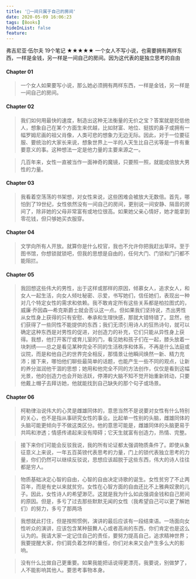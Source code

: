 ```yaml
---
title: '📖一间只属于自己的房间'
date: 2020-05-09 16:06:23
tags: [Books]
hideInList: false
feature: 
---
```

弗吉尼亚·伍尔夫
19个笔记
★★★★★
一个女人不写小说，也需要拥有两样东西，一样是金钱，另一样是一间自己的房间。因为这代表的是独立思考的自由
#### Chapter 01
 
> 一个女人如果要写小说，那么她必须拥有两样东西，一样是金钱，另一样是一间自己的房间。
 
#### Chapter 02
 
> 我们如何用最快的速度，制造出这种无法衡量的无价之宝？答案就是贬低他人，想象自己在某个方面生来优越，比如财富、地位、挺拔的鼻子或拥有一幅罗姆尼画的祖父肖像，人类可悲的想象力无边无际。因此，对于一位要征服、要统治的大家长来说，想象世界上一半的人天生比自己劣等是一件有重要意义的事。这种想法一定是他力量的主要来源之一。
 
> 几百年来，女性一直被当作一面神奇的魔镜，只要照一照，就能成倍放大男性的力量。
 
#### Chapter 03
 
> 我看着空荡荡的书架想，对女性来说，这些困难会被放大无数倍。首先，哪怕到了19世纪，女性依然没有一间自己的房间，更别说一间安静、隔音的房间了，除非她的父母非常富有或地位很高。如果她父亲心情好，她才能拿到零花钱，但只够她买衣服穿。
 
#### Chapter 04
 
> 文学向所有人开放。就算你是什么校官，我也不允许你把我赶出草坪。至于图书馆，你想锁就锁吧，但我的思想是自由的，任何大门、门锁和门闩都不能阻拦。
 
#### Chapter 05
 
> 我回想这些伟大的男性，出于这样或那样的原因，倾慕女人，追求女人，和女人一起生活，向女人倾吐秘密、示爱，书写她们，信任她们，表现出一种对几个特定女性的需求和依赖。我不敢肯定所有这些关系都是柏拉图式的，威廉·乔因森—希克斯爵士就会否认这一点。但如果我们坚持说，杰出男性从女性身上获得的只有安慰、奉承和生理快感，那就大错特错了。显然，他们获得了一些同性不能提供的东西；我们无须引用诗人的狂热诗句，就可以确定这种东西是对男性的促进，对创造力的补充，它们只能从异性身上获得。我想，他打开客厅或育儿室的门，看见她和孩子们在一起，膝头放着一块刺绣——总之是看见某种完全不同的生活秩序和体系，不再是什么法庭或议院，而是和他自己的世界完全相反，那情景让他瞬间焕然一新、精力充沛；接下来，哪怕他们聊些最简单的话题，也能产生一些不同的观点，让新的养分滋润他干涸的思想；她用和他完全不同的方法创作，仅仅是看到这幅光景，他的创造力也会开始活跃，停滞的大脑不知不觉开始重新转动，只要他戴上帽子去拜访她，他就能找到自己缺失的那个句子或场景。
 
#### Chapter 06
 
> 柯勒律治说伟大的心灵是雌雄同体的，意思当然不是说要对女性有什么特别的关心，也不是指从事研究女性的事业。比起单一性别的头脑，雌雄同体的头脑可能更倾向于不做这类区分。他的意思可能是，雌雄同体的头脑更易于共鸣和渗透；情感传递起来没有障碍；它天生就富有创造力，热情、完整。
 
 
> 接下来你们可能会反驳我说，我的所有论证都太强调物质条件了。即使从象征意义上来说，一年五百英镑代表思考的力量，门上的锁代表独立思考的力量，你们仍然可以继续反驳说，思想应该超脱于这些东西，伟大的诗人往往都是穷人。
 
 
> 物质基础决定心智的自由，心智的自由决定诗歌的诞生。女性贫穷了不止两百年，而是有史以来就贫穷。女性在心智方面的自由还比不上雅典奴隶的儿子。因此，女性诗人的希望渺茫。这就是我为什么如此强调金钱和自己房间的原因。但是，多亏了过去那些默默无闻的女性（我希望自己可以更了解她们）的努力，多亏了那两场
 
 
> 我想就此打住，但是按照惯例，演讲的最后应该有一段结束语。一场面向女性听众的演讲，应该包含某种鼓舞人心或者高尚的东西，你们肯定也是这么认为的。我请大家一定记住自己的责任，要努力提高自己，追求精神世界；我要提醒大家，你们肩负着怎样的重任，你们对未来又会产生多么大的影响。
 
 
> 没有什么比做自己更重要。如果我能把话说得更漂亮，我要说，别做梦了，人不能影响其他人。要思考事物本身。
 

 

 

